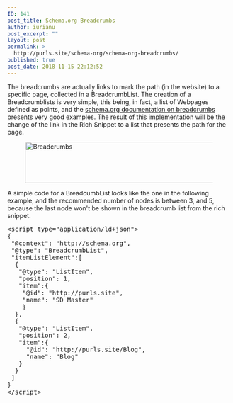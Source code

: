 ```yaml
---
ID: 141
post_title: Schema.org Breadcrumbs
author: iurianu
post_excerpt: ""
layout: post
permalink: >
  http://purls.site/schema-org/schema-org-breadcrumbs/
published: true
post_date: 2018-11-15 22:12:52
---
```

The breadcrumbs are actually links to mark the path (in the website) to a specific page, collected in a BreadcrumbList. 
The creation of a Breadcrumblists is very simple, this being, in fact, a list of Webpages defined as points, and the <a target="_blank" href="https://schema.org/BreadcrumbList" rel="nofollow">schema.org documentation on breadcrumbs</a> presents very good examples.
The result of this implementation will be the change of the link in the Rich Snippet to a list that presents the path for the page.

<figure><a title="Breadcrumbs" href="http://purls.site/wp-content/uploads/2018/11/Breadcrumbs.png"><img src="http://purls.site/wp-content/uploads/2018/11/Breadcrumbs.png" alt="Breadcrumbs" width="525" height="93" class="alignnone size-full wp-image-139" /></a></figure>

A simple code for a BreadcumbList looks like the one in the following example, and the recommended number of nodes is between 3, and 5, because the last node won't be shown in the breadcrumb list from the rich snippet.

<pre>
<span class="pre-tag"><</span><span class="pre-tag">script</span> <span class="pre-attr">type</span>="<span class="pre-value">application/ld+json</span>"<span class="pre-tag">></span>
<span class="pre-tag">{</span>
 "<span class="pre-type">@context</span>": "<span class="pre-value">http://schema.org</span>",
 "<span class="pre-type">@type</span>": "<span class="pre-value">BreadcrumbList</span>",
 "<span class="pre-attr">itemListElement</span>":<span class="pre-tag">[</span>
  <span class="pre-tag">{</span>
   "<span class="pre-type">@type</span>": "<span class="pre-value">ListItem",
   "<span class="pre-attr">position</span>": <span class="pre-value">1</span>,
   "<span class="pre-attr">item</span>":<span class="pre-tag">{</span>
    "<span class="pre-type">@id</span>": "<span class="pre-value">http://purls.site</span>",
    "<span class="pre-attr">name</span>": "<span class="pre-value">SD Master</span>"
    <span class="pre-tag">}</span>
  <span class="pre-tag">}</span>,
  <span class="pre-tag">{</span>
   "<span class="pre-type">@type</span>": "<span class="pre-value">ListItem</span>",
   "<span class="pre-attr">position</span>": <span class="pre-value">2</span>,
   "<span class="pre-attr">item</span>":<span class="pre-tag">{</span>
     "<span class="pre-type">@id</span>": "<span class="pre-value">http://purls.site/Blog</span>",
     "<span class="pre-attr">name</span>": "<span class="pre-value">Blog</span>"
   <span class="pre-tag">}</span>
  <span class="pre-tag">}</span>
 <span class="pre-tag">]</span>
<span class="pre-tag">}</span>
<span class="pre-tag"><</span><span class="pre-tag">/script</span><span class="pre-tag">></span>
</pre>